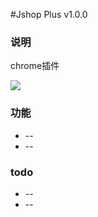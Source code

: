 #Jshop Plus v1.0.0

### 说明

chrome插件

![](https://img12.360buyimg.com/opr/jfs/t4591/34/1254510639/427500/a6a029c/58db852cN3a58cc53.png)

### 功能

* --
* --

### todo

* --
* --
